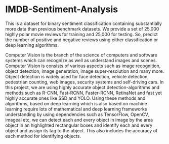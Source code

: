 # IMDB-Sentiment-Analysis
This is a dataset for binary sentiment classification containing substantially more data than previous benchmark datasets. We provide a set of 25,000 highly polar movie reviews for training and 25,000 for testing. So, predict the number of positive and negative reviews using either classification or deep learning algorithms.

Computer Vision is the branch of the science of computers and software systems which can recognize as well as understand images and scenes. Computer Vision is consists of various aspects such as image recognition, object detection, image generation, image super-resolution and many more. Object detection is widely used for face detection, vehicle detection, pedestrian counting, web images, security systems and self-driving cars. In this project, we are using highly accurate object detection-algorithms and methods such as R-CNN, Fast-RCNN, Faster-RCNN, RetinaNet and fast yet highly accurate ones like SSD and YOLO. Using these methods and algorithms, based on deep learning which is also based on machine learning require lots of mathematical and deep learning frameworks understanding by using dependencies such as TensorFlow, OpenCV, imageai etc, we can detect each and every object in image by the area object in an highlighted rectangular boxes and identify each and every object and assign its tag to the object. This also includes the accuracy of each method for identifying objects.
